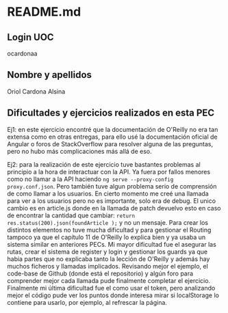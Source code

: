 # README.md
## Login UOC
ocardonaa

## Nombre y apellidos
Oriol Cardona Alsina

## Dificultades y ejercicios realizados en esta PEC

Ej1: en este ejercicio encontré que la documentación de O'Reilly no era tan extensa como en otras entregas, para ello usé la documentación oficial de Angular o foros de StackOverflow para resolver alguna de las preguntas, pero no hubo más complicaciones más allá de eso.

Ej2: para la realización de este ejercicio tuve bastantes problemas al principio a la hora de interactuar con la API. Ya fuera por fallos menores como no llamar a la API haciendo `ng serve --proxy-config proxy.conf.json`. Pero también tuve algun problema serio de comprensión de como llamar a los usuarios. En cierto momento me creé una llamada para ver a los usuarios pero no es importante, solo era de debug. El unico cambio es en article.js donde en la llamada de patch devuelvo esto en caso de encontrar la cantidad que cambiar: `return res.status(200).json(foundArticle );` y no un mensaje.
Para crear los distintos elementos no tuve mucha dificultad y para gestionar el Routing tampoco ya que el capítulo 11 de O'Reilly lo explica bien y ya usaba un sistema similar en anteriores PECs. Mi mayor dificultad fue el asegurar las rutas, crear el sistema de register y login y gestionar los guards ya que habia partes que no explicaba tanto la lección de O'Reilly y además hay muchos ficheros y llamadas implicados. Revisando mejor el ejemplo, el code-base de Github (donde está el repositorio) y algún foro para comprender mejor cada llamada pude finalmente completar el ejercicio.
Finalmente mi última dificultad fue el como usar el token, pero analizando mejor el código pude ver los puntos donde interesa mirar si localStorage lo contiene para usarlo, por ejemplo, al refrescar la página.